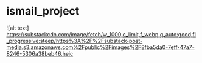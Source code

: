 # ismail_project
![alt text] https://substackcdn.com/image/fetch/w_1000,c_limit,f_webp,q_auto:good,fl_progressive:steep/https%3A%2F%2Fsubstack-post-media.s3.amazonaws.com%2Fpublic%2Fimages%2F8fba5da0-7eff-47a7-8246-5306a38beb46.heic
